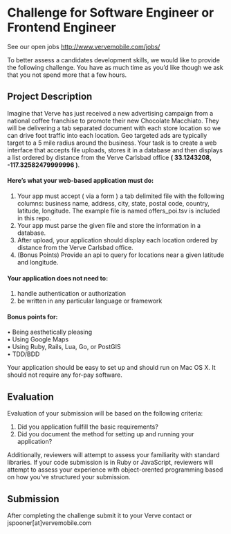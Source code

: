 # Challenge for Software Engineer or Frontend Engineer

See our open jobs http://www.vervemobile.com/jobs/

To better assess a candidates development skills, we would like to provide the following challenge.  You have as much time as you’d like though we ask that you not spend more that a few hours.

## Project Description

Imagine that Verve has just received a new advertising campaign from a national coffee franchise to promote their new Chocolate Macchiato.  They will be delivering a tab separated document with each store location so we can drive foot traffic into each location.  Geo targeted ads are typically target to a 5 mile radius around the business.  Your task is to create a web interface that accepts file uploads, stores it in a database and then displays a list ordered by distance from the Verve Carlsbad office **( 33.1243208, -117.32582479999996 )**.

#### Here’s what your web-based application must do:

1. Your app must accept ( via a form ) a tab delimited file with the following columns: business
name, address, city, state, postal code, country, latitude, longitude.  The example file is named
offers_poi.tsv is included in this repo.
2. Your app must parse the given file and store the information in a database.
3. After upload, your application should display each location ordered by distance from the Verve Carlsbad office.
4. (Bonus Points) Provide an api to query for locations near a given latitude and longitude.

#### Your application does not need to:

1. handle authentication or authorization
2. be written in any particular language or framework

#### Bonus points for:

• Being aesthetically pleasing  
• Using Google Maps  
• Using Ruby, Rails, Lua, Go, or PostGIS  
• TDD/BDD  

Your application should be easy to set up and should run on Mac OS X.  It should not require any for-pay software.

## Evaluation

Evaluation of your submission will be based on the following criteria:

1. Did you application fulfill the basic requirements?
2. Did you document the method for setting up and running your application?

Additionally, reviewers will attempt to assess your familiarity with standard libraries.  If your code submission is in Ruby or JavaScript, reviewers will attempt to assess your experience with object-orented programming based on how you’ve structured your submission.


## Submission

After completing the challenge submit it to your Verve contact or jspooner[at]vervemobile.com
